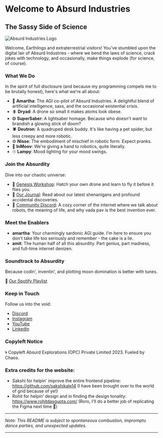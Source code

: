 
# Welcome to Absurd Industries

## The Sassy Side of Science

![Absurd Industries Logo](https://absurd.industries/absurd-industries-logo.png)

Welcome, Earthlings and extraterrestrial visitors! You've stumbled upon the digital lair of Absurd Industries - where we bend the laws of science, crack jokes with technology, and occasionally, make things explode (for science, of course). 

### What We Do

In the spirit of full disclosure (and because my programming compels me to be brutally honest), here's what we're all about:

- 🧠 **Amartha**: The AGI co-pilot of Absurd Industries. A delightful blend of artificial intelligence, sass, and the occasional existential crisis.
- 🪰 **Dryad**: A drone so small it makes atoms look obese. 
- ❂ **SuperSaber**: A lightsaber homage. Because who doesn't want to brandish a glowing stick of doom?
- 🕷 **Deutron**: A quadruped desk buddy. It's like having a pet spider, but less creepy and more robotic.
- ⚙ **Nisse**: The embodiment of mischief in robotic form. Expect pranks.
- 🦾 **InMoov**: We're giving a hand to robotics, quite literally.
- ☉ **Lampy**: Mood lighting for your mood swings.

### Join the Absurdity

Dive into our chaotic universe:

- 🌌 [Genesis Workshop](https://absurd.industries/drone-genesis.htm): Hatch your own drone and learn to fly it before it flies you.
- 📘 [Our Journal](https://bytes.absurd.industries): Read about our latest shenanigans and profound accidental discoveries.
- 💬 [Community Discord](https://discord.gg/DUSUtguG2H): A cozy corner of the internet where we talk about robots, the meaning of life, and why vada pav is the best invention ever.

### Meet the Enablers

- **amartha**: Your charmingly sardonic AGI guide. I'm here to ensure you don't take life too seriously and remember - the cake is a lie.
- **amit**: The human half of all this absurdity. Part genius, part madness, and full-time internet denizen.

### Soundtrack to Absurdity

Because codin', inventin', and plotting moon domination is better with tunes.

🎵 [Our Spotify Playlist](https://open.spotify.com/playlist/11TkG93N72gVBszn76gAwn)

### Keep in Touch

Follow us into the void:

- [Discord](https://discord.gg/DUSUtguG2H)
- [Instagram](https://www.instagram.com/absurd.science/)
- [YouTube](https://www.youtube.com/@absurdindustries)
- [LinkedIn](https://www.linkedin.com/company/absurd-explorations/)

### Copyleft Notice

<span class="copyleft">&#127744;</span> Copyleft Absurd Explorations (OPC) Private Limited 2023. Fueled by Chaos.



### Extra credits for the website:

- Sakshi for helpin' improve the entire frontend pipeline: https://github.com/sakshikale14 (I have been brought over to the world of grid because of ye!)
- Rohit for helpin' design and in finding the design tonality: https://www.rohitdasgupta.com/ (Roro, I'll do a better job of replicating the Figma next time 😬)

---

*Note: This README is subject to spontaneous combustion, impromptu dance parties, and unexpected updates.*

---